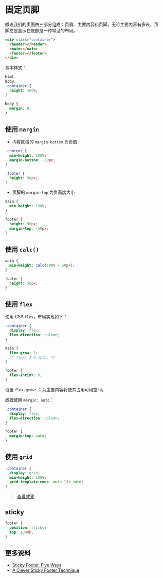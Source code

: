 # 固定页脚

假设我们的页面由三部分组成：页眉、主要内容和页脚。无论主要内容有多长，页脚总是显示在底部是一种常见的布局。

```html
<div class="container">
  <header></header>
  <main></main>
  <footer></footer>
</div>
```

基本样式：

```css
html,
body,
.container {
  height: 100%;
}

body {
  margin: 0;
}
```

## 使用 `margin`

- 内容区域的 `margin-bottom` 为负值

```css
.content {
  min-height: 100%;
  margin-bottom: -50px;
}

.footer {
  height: 50px;
}
```

- 页脚的 `margin-top` 为负高度大小

```css
main {
  min-height: 100%;
}

footer {
  height: 50px;
  margin-top: -50px;
}
```

## 使用 `calc()`

```css
main {
  min-height: calc(100% - 50px);
}

footer {
  height: 50px;
}
```

## 使用 `flex`

使用 CSS `flex`，布局实现如下：

```css
.container {
  display: flex;
  flex-direction: column;
}

main {
  flex-grow: 1;
  /* flex: 1 0 auto; */
}

footer {
  flex-shrink: 0;
}
```

设置 `flex-grow: 1` 为主要内容将使其占用可用空间。

或者使用 `margin: auto`：

```css
.container {
  display: flex;
  flex-direction: column;
}

footer {
  margin-top: auto;
}
```

## 使用 `grid`

```css
.container {
  display: grid;
  min-height: 100%;
  grid-template-rows: auto 1fr auto;
}
```

> [查看效果](https://codepen.io/lio-zero/pen/podprXj)

## sticky

```css
footer {
  position: sticky;
  top: 100vh;
}
```

## 更多资料

- [Sticky Footer, Five Ways](https://css-tricks.com/couple-takes-sticky-footer/)
- [A Clever Sticky Footer Technique](https://css-tricks.com/a-clever-sticky-footer-technique/)
